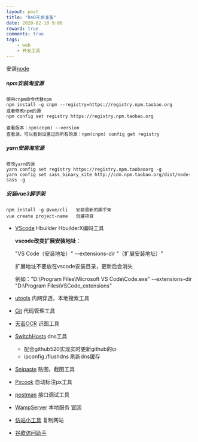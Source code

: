 ```yaml
---
layout: post
title: "Re0开发准备"
date: 2020-02-10 9:00
reward: true
comments: true
tags: 
	- web
	- 开发工具
---
```




安装[node](https://nodejs.org/zh-cn/download/)

##### npm安装淘宝源

```node
使用cnpm命令代替npm
npm install -g cnpm --registry=https://registry.npm.taobao.org
或者修改npm的源
npm config set registry https://registry.npm.taobao.org

查看版本：npm(cnpm) --version
查看源，可以看到设置过的所有的源：npm(cnpm) config get registry
```

<!-- more -->
##### yarn安装淘宝源

```
修改yarn的源
yarn config set registry https://registry.npm.taobaoorg -g 
yarn config set sass_binary_site http://cdn.npm.taobao.org/dist/node-sass -g
```
##### 安装vue3脚手架
```
npm install -g @vue/cli   安装最新的脚手架
vue create project-name   创建项目
```
- [VScode](https://code.visualstudio.com/Download) Hbuilder HbuilderX编码工具

  **vscode改变扩展安装地址**：

  "VS Code（安装地址）" --extensions-dir "（扩展安装地址）"

  扩展地址不要放在vscode安装目录，更新后会消失

  例如："D:\Program Files\Microsoft VS Code\Code.exe" --extensions-dir "D:\Program Files\VSCode_extensions"

- [utools](https://u.tools/) 内网穿透，本地搜索工具

- [Git](https://www.git-scm.com/downloads) 代码管理工具

- [天若OCR](http://ocr.tianruo.net/) 识图工具

- [SwitchHosts](https://github.com/oldj/SwitchHosts) dns工具

  - 配合github520实现实时更新github的ip
  - ipconfig /flushdns 刷新dns缓存

- [Snipaste](https://zh.snipaste.com/download.html) 贴图，截图工具

- [Pxcook](https://www.fancynode.com.cn/pxcook/) 自动标注px工具

- [postman](https://www.postman.com/downloads/) 接口调试工具

- [WampServer](https://sourceforge.net/projects/wampserver/) 本地服务   [官网](https://www.wampserver.com/)

- [仿站小工具](https://smalltool.github.io/) 复制网站

- [谷歌访问助手](/assets/files/谷歌访问助手.zip)


